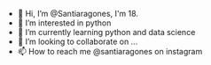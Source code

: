 - 👋 Hi, I’m @Santiaragones, I'm 18.
- 👀 I’m interested in python
- 🌱 I’m currently learning python and data science
- 💞️ I’m looking to collaborate on ...
- 📫 How to reach me @santiaragones on instagram

<!---
Santiaragones/Santiaragones is a ✨ special ✨ repository because its `README.md` (this file) appears on your GitHub profile.
You can click the Preview link to take a look at your changes.
--->
